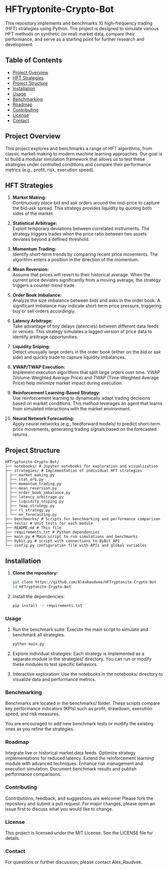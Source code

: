 # HFTryptonite-Crypto-Bot

This repository implements and benchmarks 10 high-frequency trading (HFT) strategies using Python. The project is designed to simulate various HFT methods on synthetic (or real) market data, compare their performance, and serve as a starting point for further research and development.

## Table of Contents

- [Project Overview](#project-overview)
- [HFT Strategies](#hft-strategies)
- [Project Structure](#project-structure)
- [Installation](#installation)
- [Usage](#usage)
- [Benchmarking](#benchmarking)
- [Roadmap](#roadmap)
- [Contributing](#contributing)
- [License](#license)
- [Contact](#contact)

## Project Overview

This project explores and benchmarks a range of HFT algorithms, from classic market-making to modern machine learning approaches. Our goal is to build a modular simulation framework that allows us to test these strategies under controlled conditions and compare their performance metrics (e.g., profit, risk, execution speed).

## HFT Strategies

1. **Market Making:**  
   Continuously place bid and ask orders around the mid-price to capture the bid-ask spread. This strategy provides liquidity by quoting both sides of the market.

2. **Statistical Arbitrage:**  
   Exploit temporary deviations between correlated instruments. The strategy triggers trades when the price ratio between two assets deviates beyond a defined threshold.

3. **Momentum Trading:**  
   Identify short-term trends by comparing recent price movements. The algorithm enters a position in the direction of the momentum.

4. **Mean Reversion:**  
   Assume that prices will revert to their historical average. When the current price deviates significantly from a moving average, the strategy triggers a counter-trend trade.

5. **Order Book Imbalance:**  
   Analyze the size imbalance between bids and asks in the order book. A significant imbalance may indicate short-term price pressure, triggering buy or sell orders accordingly.

6. **Latency Arbitrage:**  
   Take advantage of tiny delays (latencies) between different data feeds or venues. This strategy simulates a lagged version of price data to identify arbitrage opportunities.

7. **Liquidity Sniping:**  
   Detect unusually large orders in the order book (either on the bid or ask side) and quickly trade to capture liquidity imbalances.

8. **VWAP/TWAP Execution:**  
   Implement execution algorithms that split large orders over time. VWAP (Volume-Weighted Average Price) and TWAP (Time-Weighted Average Price) help minimize market impact during execution.

9. **Reinforcement Learning-Based Strategy:**  
   Use reinforcement learning to dynamically adapt trading decisions based on market conditions. This method leverages an agent that learns from simulated interactions with the market environment.

10. **Neural Network Forecasting:**  
    Apply neural networks (e.g., feedforward models) to predict short-term price movements, generating trading signals based on the forecasted returns.

## Project Structure
```
HFTryptonite-Crypto-Bot/ 
├── notebooks/ # Jupyter notebooks for exploration and visualization 
├── strategies/ # Implementation of individual HFT strategies 
│ ├── market_making.py 
│ ├── stat_arb.py 
│ ├── momentum_trading.py 
│ ├── mean_reversion.py 
│ ├── order_book_imbalance.py 
│ ├── latency_arbitrage.py 
│ ├── liquidity_sniping.py 
│ ├── twap_strategy.py 
│ ├── rl_strategy.py 
│ └── nn_forecasting.py 
├── benchmarks/ # Scripts for benchmarking and performance comparison 
├── tests/ # Unit tests for each module 
├── README.md # This file 
├── requirements.txt # Python dependencies 
├── main.py # Main script to run simulations and benchmarks
├── bybit.py # script with connections to ByBit API
└── config.py configuration file with APIs and global variables
```

## Installation

1. **Clone the repository:**

   ```bash
   git clone https://github.com/AlexRaudvee/HFTryptonite-Crypto-Bot
   cd HFTryptonite-Crypto-Bot
   ```
2. Install the dependencies:

    ```bash
    pip install -r requirements.txt
    ```
### Usage

1. Run the benchmark suite:
    Execute the main script to simulate and benchmark all strategies.
    ```bash
    python main.py
    ```

2. Explore individual strategies:
    Each strategy is implemented as a separate module in the strategies/ directory. You can run or modify these modules to test specific behaviors.

3. Interactive exploration:
    Use the notebooks in the notebooks/ directory to visualize data and performance metrics.

### Benchmarking

Benchmarks are located in the benchmarks/ folder. These scripts compare key performance indicators (KPIs) such as profit, drawdown, execution speed, and risk measures.

You are encouraged to add new benchmark tests or modify the existing ones as you refine the strategies.

### Roadmap
Integrate live or historical market data feeds.
Optimize strategy implementations for reduced latency.
Extend the reinforcement learning module with advanced techniques.
Enhance risk management and execution simulation.
Document benchmark results and publish performance comparisons.

### Contributing

Contributions, feedback, and suggestions are welcome! Please fork the repository and submit a pull request. For major changes, please open an issue first to discuss what you would like to change.

### License
This project is licensed under the MIT License. See the LICENSE file for details.

### Contact
For questions or further discussion, please contact Alex_Raudvee.